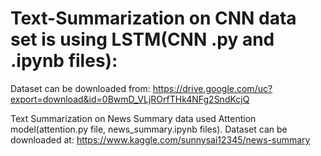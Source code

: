 # Text-Summarization on CNN data set is using LSTM(CNN .py and .ipynb files): 
  Dataset can be downloaded from: https://drive.google.com/uc?export=download&id=0BwmD_VLjROrfTHk4NFg2SndKcjQ
  
 Text Summarization on News Summary data used Attention model(attention.py file, news_summary.ipynb files). 
  Dataset can be downloaded at: https://www.kaggle.com/sunnysai12345/news-summary
